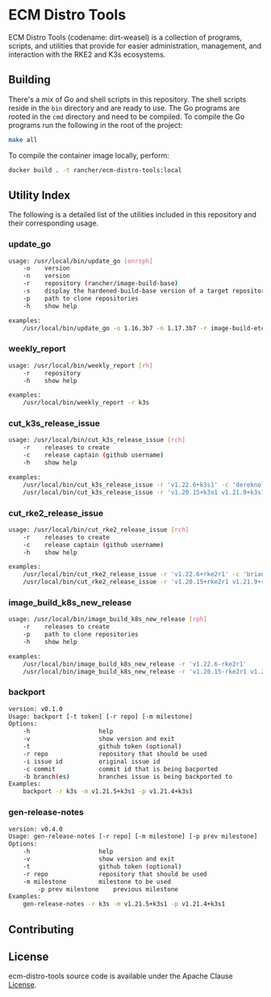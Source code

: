 # ECM Distro Tools

ECM Distro Tools (codename: dirt-weasel) is a collection of programs, scripts, and utilities that provide for easier administration, management, and interaction with the RKE2 and K3s ecosystems.

## Building
There's a mix of Go and shell scripts in this repository. The shell scripts reside in the `bin` directory and are ready to use. The Go programs are rooted in the `cmd` directory and need to be compiled. To compile the Go programs run the following in the root of the project:

```sh
make all
```
To compile the container image locally, perform:

```sh
docker build . -t rancher/ecm-distro-tools:local
```
## Utility Index 
The following is a detailed list of the utilities included in this repository and their corresponding usage.

### update_go

```sh
usage: /usr/local/bin/update_go [onrsph]
    -o    version     
    -n    version
    -r    repository (rancher/image-build-base)
    -s    display the hardened-build-base version of a target repository
    -p    path to clone repositories 
    -h    show help

examples: 
    /usr/local/bin/update_go -o 1.16.3b7 -n 1.17.3b7 -r image-build-etcd
```

### weekly_report
```sh
usage: /usr/local/bin/weekly_report [rh]
    -r    repository
    -h    show help

examples:
    /usr/local/bin/weekly_report -r k3s
```

### cut_k3s_release_issue
```sh
usage: /usr/local/bin/cut_k3s_release_issue [rch]
    -r    releases to create
    -c    release captain (github username)
    -h    show help

examples:
    /usr/local/bin/cut_k3s_release_issue -r 'v1.22.6+k3s1' -c 'dereknola'
    /usr/local/bin/cut_k3s_release_issue -r 'v1.20.15+k3s1 v1.21.9+k3s1 v1.22.6+k3s1 v1.23.2+k3s1'
```
### cut_rke2_release_issue
```sh
usage: /usr/local/bin/cut_rke2_release_issue [rch]
    -r    releases to create
    -c    release captain (github username)
    -h    show help

examples:
    /usr/local/bin/cut_rke2_release_issue -r 'v1.22.6+rke2r1' -c 'briandowns'
    /usr/local/bin/cut_rke2_release_issue -r 'v1.20.15+rke2r1 v1.21.9+rke2r1 v1.22.6+rke2r1 v1.23.2+rke2r1'
```
### image_build_k8s_new_release
```sh
usage: /usr/local/bin/image_build_k8s_new_release [rph]
    -r    releases to create
    -p    path to clone repositories    
    -h    show help

examples:
    /usr/local/bin/image_build_k8s_new_release -r 'v1.22.6-rke2r1'
    /usr/local/bin/image_build_k8s_new_release -r 'v1.20.15-rke2r1 v1.21.9-rke2r1 v1.22.6 v1.23.2-rke2r1'
```
### backport
```sh
version: v0.1.0
Usage: backport [-t token] [-r repo] [-m milestone] 
Options:
    -h                   help
    -v                   show version and exit
    -t                   github token (optional)
    -r repo              repository that should be used
    -i issue id          original issue id
    -c commit            commit id that is being bacported
    -b branch(es)        branches issue is being backported to
Examples: 
    backport -r k3s -m v1.21.5+k3s1 -p v1.21.4+k3s1 
```
### gen-release-notes
```sh
version: v0.4.0
Usage: gen-release-notes [-r repo] [-m milestone] [-p prev milestone]
Options:
    -h                   help
    -v                   show version and exit
    -t                   github token (optional)
    -r repo              repository that should be used
    -m milestone         milestone to be used
        -p prev milestone    previous milestone
Examples: 
    gen-release-notes -r k3s -m v1.21.5+k3s1 -p v1.21.4+k3s1 
```

## Contributing

## License

ecm-distro-tools source code is available under the Apache Clause [License](/LICENSE).
